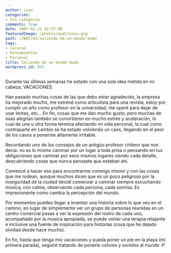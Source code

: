 ```yaml
---
author: ivan
categories:
- Sin categoría
comments: true
date: 2007-01-21 02:57:00
featuredImage: /photos/audifonos.png
path: /2007/01/saliendo-de-un-mundo-mudo
tags:
- Locuras
- Pensamientos
- Personal
title: Saliendo de un mundo mudo
wordpress_id: 915
---
```


Durante las últimas semanas he estado con una sola idea metida en mi cabeza, VACACIONES.

Han pasado muchas cosas de las que debo estar agradecido, la empresa ha mejorado mucho, me estrené como articulista para una revista, estoy por cumplir un año como profesor en la universidad, me operé para dejar de usar lentes, etc... En fin, cosas que me dan mucho gusto, pero muchas de esas alegrías también se convirtieron en mucho estrés y aceleración, lo cual de una u otra forma termina afectando mi vida personal, la cual como contraparte en cambio se ha estado volviendo un caos, llegando en el peor de los casos a ponerme altamente irritable.

Recordando uno de los consejos de un antigüo profesor chileno que nos decía: no es lo mismo caminar por un lugar a toda prisa o pensando en tus obligaciones que caminar por esos mismos lugares viendo cada detalle, descubriendo cosas que nunca pensaste que estaban ahí.

Comencé a hacer eso para encontrarme conmigo mismo y con las cosas que me rodean, aunque muchos dicen que es un poco peligroso por la inseguridad de la ciudad decidí comenzar a caminar siempre escuchando música, con calma, observando cada persona, cada sonrisa. Es impresionante como cambia la percepción del mundo.

Por momentos puedes llegar a inventar una historia sobre lo que ves en el camino, en lugar de simplemente ver un grupo de personas reunidas en un centro comercial pasas a ver la expresión del rostro de cada uno, acompañado por la música apropiada, se puede volver una terapia relajante e inclusive una fuente de inspiración para historias (cosa que he dejado olvidad desde hace mucho).

En fin, hasta que tenga mis vacaciones y pueda poner un pie en la playa (mi primera parada), seguiré tratando de ponerle colores y sonidos al mundo :P